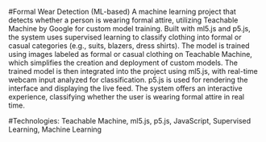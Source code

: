#Formal Wear Detection (ML-based)
A machine learning project that detects whether a person is wearing formal attire, utilizing Teachable Machine by Google for custom model training. Built with ml5.js and p5.js, the system uses supervised learning to classify clothing into formal or casual categories (e.g., suits, blazers, dress shirts). The model is trained using images labeled as formal or casual clothing on Teachable Machine, which simplifies the creation and deployment of custom models. The trained model is then integrated into the project using ml5.js, with real-time webcam input analyzed for classification. p5.js is used for rendering the interface and displaying the live feed. The system offers an interactive experience, classifying whether the user is wearing formal attire in real time.

#Technologies: Teachable Machine, ml5.js, p5.js, JavaScript, Supervised Learning, Machine Learning
